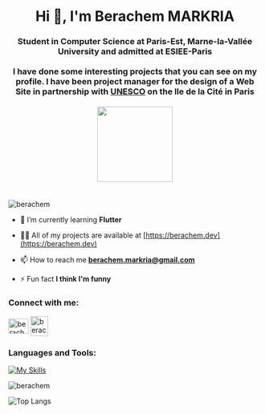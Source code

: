 <h1 align="center">Hi 👋, I'm Berachem MARKRIA</h1>
<h3 align="center">Student in Computer Science at Paris-Est, Marne-la-Vallée University and admitted at ESIEE-Paris
<br>
  <br>
  I have done some interesting projects that you can see on my profile. I have been project manager for the design of a Web Site in partnership with 
  <a href="https://www.unesco.org/fr">UNESCO</a> on the Ile de la Cité in Paris 
  <br>
  <br>
  <img src="https://traffickingtransformations.org/wp-content/uploads/2021/06/UNESCO_logo_hor_blue.jpg" width="150" >
  <br>
  <br>

</h3>

<p align="left"> <img src="https://komarev.com/ghpvc/?username=berachem&label=Profile%20views&color=0e75b6&style=flat" alt="berachem" /> </p>


- 🌱 I’m currently learning **Flutter**

- 👨‍💻 All of my projects are available at [https://berachem.dev](https://berachem.dev)

- 📫 How to reach me **berachem.markria@gmail.com**

- ⚡ Fun fact **I think I'm funny**

<h3 align="left">Connect with me:</h3>
<p align="left">
<a href="https://linkedin.com/in/berachem-markria" target="blank"><img align="center" src="https://raw.githubusercontent.com/rahuldkjain/github-profile-readme-generator/master/src/images/icons/Social/linked-in-alt.svg" alt="berachem markria" height="30" width="40" /></a>
<a href="https://www.root-me.org/Berachem-Markria?lang=fr#d134373d48c1cf00e8c5b23a6db5e658" target="blank">
<img align="center" src="https://pro.root-me.org/squelettes/images/RMP_logo_blanc.png" alt="berachem markria" height="40" width="35" />
  </a>
</p>

<h3 align="left">Languages and Tools:</h3>

[![My Skills](https://skillicons.dev/icons?i=python,flutter,dart,php,java,react,ts,js,c,cs,bash,mysql,postgresql,tailwind,bootstrap)](https://skillicons.dev)

<img  src="https://github-readme-stats.vercel.app/api?username=berachem&show_icons=true&locale=en" alt="berachem" />


  

![Top Langs](https://github-readme-stats.vercel.app/api/top-langs/?username=berachem&layout=compact&theme=light)
